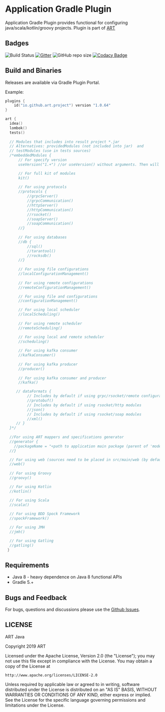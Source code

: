 # Application Gradle Plugin

Application Gradle Plugin provides functional for configuring java/scala/kotlin/groovy projects. Plugin is part of [ART](https://github.com/art-community/ART)

## Badges
![Build Status](https://travis-ci.com/art-community/application-gradle-plugin.svg)
[![Gitter](https://badges.gitter.im/art-community/community.svg)](https://gitter.im/art-community/community?utm_source=badge&utm_medium=badge&utm_campaign=pr-badge)
![GitHub repo size](https://img.shields.io/github/repo-size/art-community/application-gradle-plugin)
[![Codacy Badge](https://api.codacy.com/project/badge/Grade/56edba7f477640ee87e0ebc20f45eecf)](https://app.codacy.com/app/antonbashir/application-gradle-plugin?utm_source=github.com&utm_medium=referral&utm_content=art-community/application-gradle-plugin&utm_campaign=Badge_Grade_Dashboard)

## Build and Binaries
Releases are available via Gradle Plugin Portal.

Example:

```kotlin
plugins {
    id("io.github.art.project") version "1.0.64"
}

art {
  idea()
  lombok()
  tests()
  
  // Modules that includes into result project *.jar 
  // Alternatives: providedModules (not included into jar)  and 
  // testModules (use in tests sources)
  /*embeddedModules {
      // For specify version
      useVersion("1.+") //or useVersion() without arguments. Then will be used "1.+" version as default

      // For full kit of modules 
      kit()    
    
      // For using protocols
      //protocols {
          //grpcServer()
          //grpcCommunication()
          //httpServer()
          //httpCommunication()
          //rsocket()
          //soapServer()
          //soapCommunication()
      //}
      
      // For using databases
      //db {
          //sql()
          //tarantool()
          //rocksdb()
      //}   
      
      // For using file configurations
      //localConfigurationManagement()
      
      // For using remote configurations    
      //remoteConfigurationManagement()

      // For using file and configurations    
      //configurationManagement()

      // For using local scheduler
      //localScheduling()
      
      // For using remote scheduler
      //remoteScheduling()

      // For using local and remote scheduler
      //scheduling()
      
      // For using kafka consumer
      //kafkaConsumer()            
      
      // For using kafka producer
      //producer()            
      
      // For using kafka consumer and producer
      //kafka()            

     // dataFormats {
          // Includes by default if using grpc/rsocket/remote configuration modules
          //protobuf()
          // Includes by default if using rsocket/http modules
          //json()
          // Includes by default if using rsocket/soap modules
          //xml()
     // }            
  }*/  
    
  //For using ART mappers and specifications generator
  //generator {
    //packageName = "<path to application main package (parent of 'model' and/or 'service' packages)>"
  //}

  // For using web (sources need to be placed in src/main/web (by default) 
  //web()
  
  // For using Groovy 
  //groovy()

  // For using Kotlin 
  //kotlin()

  // For using Scala 
  //scala()
  
  // For using BDD Spock Framework  
  //spockFramework()

  // For using JMH  
  //jmh()

  // For using Gatling  
  //gatling()
 }
```
## Requirements

- Java 8 - heavy dependence on Java 8 functional APIs
- Gradle 5.+

## Bugs and Feedback

For bugs, questions and discussions please use the [Github Issues](https://github.com/art-community/application-gradle-plugin/issues).

## LICENSE

ART Java

Copyright 2019 ART

Licensed under the Apache License, Version 2.0 (the "License");
you may not use this file except in compliance with the License.
You may obtain a copy of the License at

    http://www.apache.org/licenses/LICENSE-2.0

Unless required by applicable law or agreed to in writing, software
distributed under the License is distributed on an "AS IS" BASIS,
WITHOUT WARRANTIES OR CONDITIONS OF ANY KIND, either express or implied.
See the License for the specific language governing permissions and
limitations under the License.
